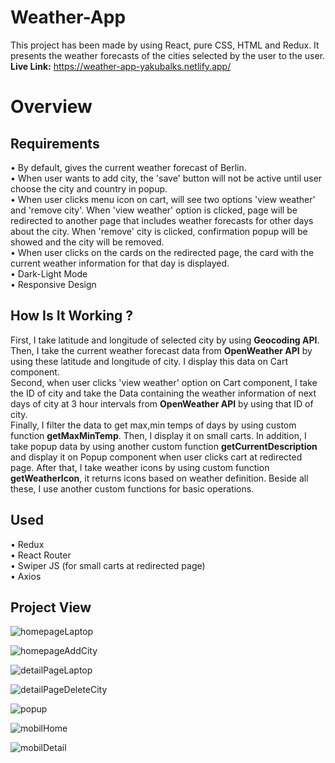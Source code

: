 # Weather-App
This project has been made by using React, pure CSS, HTML and Redux. It presents the weather forecasts of the cities selected by the user to the user.  </br>
<b>Live Link:</b> https://weather-app-yakubalks.netlify.app/
# Overview
##  Requirements
• By default, gives the current weather forecast of Berlin. </br>
• When user wants to add city, the 'save' button will not be active until user choose the city and country in popup. </br>
• When user clicks menu icon on cart, will see two options 'view weather' and 'remove city'. When 'view  weather' option is clicked, page will be redirected to another page that includes weather forecasts for other days about the city. When 'remove' city is  clicked, confirmation popup will be showed and the city will be removed.  </br>
• When user clicks on the cards on the redirected page, the card with the current weather information for that day is displayed. </br>
• Dark-Light Mode </br>
• Responsive Design </br>
## How Is It Working ? 
First, I take latitude and longitude of selected city by using <b>Geocoding API</b>. Then, I take the current weather forecast data from <b>OpenWeather API</b> by using these latitude and longitude of city. I display this data on Cart component. </br>
Second, when user clicks 'view weather' option on Cart component, I take the ID of city and take the Data containing the weather information of next days of city at 3 hour intervals from <b>OpenWeather API</b> by using that ID of city. </br>
Finally, I filter the data to get max,min temps of days by using custom function <b>getMaxMinTemp</b>. Then, I display it on small carts. In addition, I take popup data by using another custom function <b>getCurrentDescription</b> and display it on Popup component when user clicks cart at redirected page. After that, I take weather icons by using custom function <b>getWeatherIcon</b>, it returns icons based on weather definition. Beside all these, I use another custom functions for basic operations. </br>

##  Used
• Redux </br>
• React Router  </br>
• Swiper JS (for small carts at redirected page) </br>
• Axios </br>

## Project View

![homepageLaptop](https://user-images.githubusercontent.com/97192201/190512023-3da8884a-0a64-4e24-a693-28cc78f094f5.jpg)

![homepageAddCity](https://user-images.githubusercontent.com/97192201/190512213-0daa3207-2578-439e-bcca-b20e86b655a2.jpg)

![detailPageLaptop](https://user-images.githubusercontent.com/97192201/190512157-b95d432d-bd7c-48d5-8648-7aaf6bf015ac.jpg)

![detailPageDeleteCity](https://user-images.githubusercontent.com/97192201/190512267-892d21dc-3ec8-4715-a3f2-25f985245e33.jpg)

![popup](https://user-images.githubusercontent.com/97192201/190512336-3cface7c-872e-4afb-9203-f5bc03d8c6ce.jpg)

![mobilHome](https://user-images.githubusercontent.com/97192201/190512352-90f03045-963d-491e-90d4-50f5b252ae50.jpg)

![mobilDetail](https://user-images.githubusercontent.com/97192201/190512374-7c737768-9a0e-4b84-8c99-ecfd9c487412.jpg)


